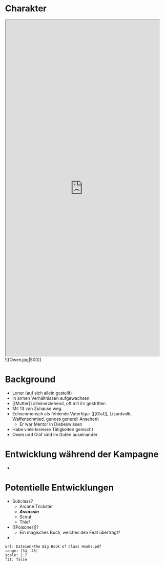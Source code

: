 # Charakter

<iframe src="https://dicecloud.com/character/JxhTRyRA2SxKBnkp4" width=100% height=1100px></iframe>
![[Owen.jpg|500]]

# Background

- Loner (auf sich allein gestellt)
- In armen Verhältnissen aufgewachsen
- [[Mutter]] alleinerziehend, oft mit ihr gestritten
- Mit 13 von Zuhause weg.
- Echsenmensch als fehlende Vaterfigur ([[Olaf]], Lizardvolk, Waffenschmied, genoss generell Ansehen)
	- Er war Mentor in Diebeswissen
- Habe viele kleinere Tätigkeiten gemacht
- Owen und Olaf sind im Guten auseinander

# Entwicklung während der Kampagne

- 

# Potentielle Entwicklungen

- Subclass?
	- Arcane Trickster
	- ***Assassin***
	- Scout
	- Thief
- [[Poisoner]]?
	- Ein magisches Buch, welches den Feat überträgt?
- 

```pdf
url: Dateien/The Big Book of Class Hooks.pdf
range: [34, 45]
scale: 2.7
fit: false
```
